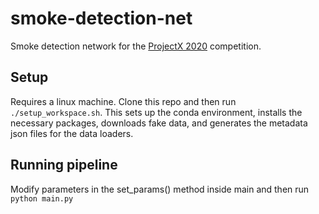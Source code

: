 # smoke-detection-net
Smoke detection network for the [ProjectX 2020](https://www.projectx2020.com/) competition.

## Setup
Requires a linux machine. Clone this repo and then run `./setup_workspace.sh`. 
This sets up the conda environment, installs the necessary packages, downloads fake data,
and generates the metadata json files for the data loaders.

## Running pipeline
Modify parameters in the set_params() method inside main and then run `python main.py`
